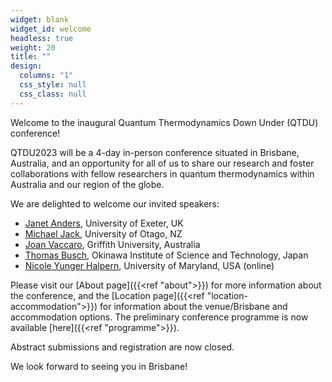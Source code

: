 ```yaml
---
widget: blank
widget_id: welcome
headless: true
weight: 20
title: ""
design:
  columns: "1"
  css_style: null
  css_class: null
---
```

Welcome to the inaugural Quantum Thermodynamics Down Under (QTDU) conference!

QTDU2023 will be a 4-day in-person conference situated in Brisbane, Australia, and an opportunity for all of us to share our research and foster collaborations with fellow researchers in quantum thermodynamics within Australia and our region of the globe.

We are delighted to welcome our invited speakers:
<ul>
  <li><a href="https://www.quantum-exeter.co.uk/janet-anders/">Janet Anders</a>, University of Exeter, UK</li>
  <li><a href="https://www.otago.ac.nz/physics/staff/MichaelJack.html">Michael Jack</a>, University of Otago, NZ</li>
  <li><a href="https://www.griffith.edu.au/centre-quantum-dynamics/our-researchers/joan-vaccaro">Joan Vaccaro</a>, Griffith University, Australia</li>
  <li><a href="https://groups.oist.jp/qsu/thomas-busch-0">Thomas Busch</a>, Okinawa Institute of Science and Technology, Japan</li>
  <li><a href="https://quantumsteampunk.umiacs.io/people/nicole-yunger-halpern/">Nicole Yunger Halpern</a>, University of Maryland, USA (online)</li>
</ul>

Please visit our [About page]({{<ref "about">}}) for more information about the conference, and the [Location page]({{<ref "location-accommodation">}}) for information about the venue/Brisbane and accommodation options. The preliminary conference programme is now available [here]({{<ref "programme">}}).

Abstract submissions and registration are now closed. 

We look forward to seeing you in Brisbane!
